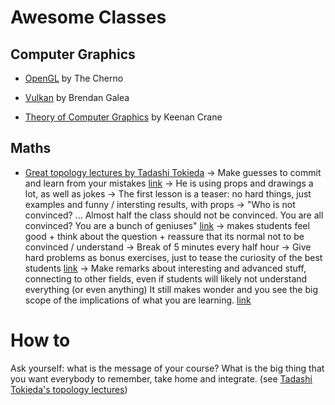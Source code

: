 # Awesome Classes

## Computer Graphics

- [OpenGL](https://youtu.be/W3gAzLwfIP0?list=PLlrATfBNZ98foTJPJ_Ev03o2oq3-GGOS2) by The Cherno

- [Vulkan](https://youtu.be/Y9U9IE0gVHA?list=PL8327DO66nu9qYVKLDmdLW_84-yE4auCR) by Brendan Galea

- [Theory of Computer Graphics](https://youtu.be/W6yEALqsD7k?list=PL9_jI1bdZmz2emSh0UQ5iOdT2xRHFHL7E) by Keenan Crane

## Maths

- [Great topology lectures by Tadashi Tokieda](https://youtu.be/SXHHvoaSctc?list=PLTBqohhFNBE_09L0i-lf3fYXF5woAbrzJ)
 -> Make guesses to commit and learn from your mistakes [link](https://youtu.be/SXHHvoaSctc?list=PLTBqohhFNBE_09L0i-lf3fYXF5woAbrzJ&t=205)
 -> He is using props and drawings a lot, as well as jokes
 -> The first lesson is a teaser: no hard things, just examples and funny / intersting results, with props
 -> "Who is not convinced? ... Almost half the class should not be convinced. You are all convinced? You are a bunch of geniuses" [link](https://youtu.be/SXHHvoaSctc?list=PLTBqohhFNBE_09L0i-lf3fYXF5woAbrzJ&t=1467) -> makes students feel good + think about the question + reassure that its normal not to be convinced / understand
 -> Break of 5 minutes every half hour
 -> Give hard problems as bonus exercises, just to tease the curiosity of the best students [link](https://youtu.be/D0TCp2X0pCY?list=PLTBqohhFNBE_09L0i-lf3fYXF5woAbrzJ&t=908)
 -> Make remarks about interesting and advanced stuff, connecting to other fields, even if students will likely not understand everything (or even anything) It still makes wonder and you see the big scope of the implications of what you are learning. [link](https://youtu.be/D0TCp2X0pCY?list=PLTBqohhFNBE_09L0i-lf3fYXF5woAbrzJ&t=961)

# How to
 
Ask yourself: what is the message of your course? What is the big thing that you want everybody to remember, take home and integrate. (see [Tadashi Tokieda's topology lectures](https://youtu.be/Wj5foqm5MfM?list=PLTBqohhFNBE_09L0i-lf3fYXF5woAbrzJ))
